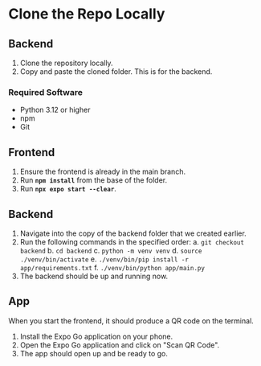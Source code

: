 # Clone the Repo Locally

## Backend

1. Clone the repository locally.
2. Copy and paste the cloned folder. This is for the backend.

### Required Software
- Python 3.12 or higher
- npm
- Git

## Frontend

1. Ensure the frontend is already in the main branch.
2. Run **`npm install`** from the base of the folder.
3. Run **`npx expo start --clear`**.

## Backend

1. Navigate into the copy of the backend folder that we created earlier.
2. Run the following commands in the specified order:
   a. `git checkout backend`
   b. `cd backend`
   c. `python -m venv venv`
   d. `source ./venv/bin/activate`
   e. `./venv/bin/pip install -r app/requirements.txt`
   f. `./venv/bin/python app/main.py`
3. The backend should be up and running now.

## App

When you start the frontend, it should produce a QR code on the terminal.

1. Install the Expo Go application on your phone.
2. Open the Expo Go application and click on "Scan QR Code".
3. The app should open up and be ready to go.
